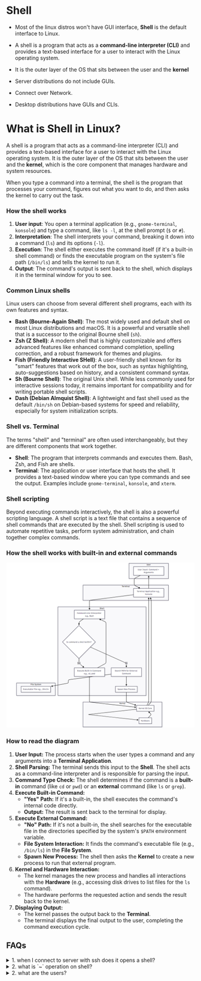 # Shell


- Most of the linux distros won't have GUI interface, **Shell** is the default interface to Linux.
- A shell is a program that acts as a **command-line interpreter (CLI)** and provides a text-based interface for a user to interact with the Linux operating system.
- It is the outer layer of the OS that sits between the user and the **kernel** 

- Server distributions do not include GUIs.
- Connect over Network.
- Desktop distributions have GUIs and CLIs.
  
# What is Shell in Linux?

A shell is a program that acts as a command-line interpreter (CLI) and provides a text-based interface for a user to interact with the Linux operating system. It is the outer layer of the OS that sits between the user and the **kernel**, which is the core component that manages hardware and system resources.

When you type a command into a terminal, the shell is the program that processes your command, figures out what you want to do, and then asks the kernel to carry out the task.

### How the shell works

1.  **User input**: You open a terminal application (e.g., `gnome-terminal`, `konsole`) and type a command, like `ls -l`, at the shell prompt (`$` or `#`).
2.  **Interpretation**: The shell interprets your command, breaking it down into a command (`ls`) and its options (`-l`).
3.  **Execution**: The shell either executes the command itself (if it's a built-in shell command) or finds the executable program on the system's file path (`/bin/ls`) and tells the kernel to run it.
4.  **Output**: The command's output is sent back to the shell, which displays it in the terminal window for you to see.

### Common Linux shells

Linux users can choose from several different shell programs, each with its own features and syntax.

*   **Bash (Bourne-Again Shell)**: The most widely used and default shell on most Linux distributions and macOS. It is a powerful and versatile shell that is a successor to the original Bourne shell (`sh`).
*   **Zsh (Z Shell)**: A modern shell that is highly customizable and offers advanced features like enhanced command completion, spelling correction, and a robust framework for themes and plugins.
*   **Fish (Friendly Interactive SHell)**: A user-friendly shell known for its "smart" features that work out of the box, such as syntax highlighting, auto-suggestions based on history, and a consistent command syntax.
*   **Sh (Bourne Shell)**: The original Unix shell. While less commonly used for interactive sessions today, it remains important for compatibility and for writing portable shell scripts.
*   **Dash (Debian Almquist Shell)**: A lightweight and fast shell used as the default `/bin/sh` on Debian-based systems for speed and reliability, especially for system initialization scripts.

### Shell vs. Terminal

The terms "shell" and "terminal" are often used interchangeably, but they are different components that work together.

*   **Shell**: The program that interprets commands and executes them. Bash, Zsh, and Fish are shells.
*   **Terminal**: The application or user interface that hosts the shell. It provides a text-based window where you can type commands and see the output. Examples include `gnome-terminal`, `konsole`, and `xterm`.

### Shell scripting

Beyond executing commands interactively, the shell is also a powerful scripting language. A shell script is a text file that contains a sequence of shell commands that are executed by the shell. Shell scripting is used to automate repetitive tasks, perform system administration, and chain together complex commands.

### How the shell works with built-in and external commands

![how_shell_works](how_shell_works.png)


### How to read the diagram

1.  **User Input:** The process starts when the user types a command and any arguments into a **Terminal Application**.
2.  **Shell Parsing:** The terminal sends this input to the **Shell**. The shell acts as a command-line interpreter and is responsible for parsing the input.
3.  **Command Type Check:** The shell determines if the command is a **built-in** command (like `cd` or `pwd`) or an **external** command (like `ls` or `grep`).
4.  **Execute Built-in Command:**
    *   **"Yes" Path:** If it's a built-in, the shell executes the command's internal code directly.
    *   **Output:** The result is sent back to the terminal for display.
5.  **Execute External Command:**
    *   **"No" Path:** If it's not a built-in, the shell searches for the executable file in the directories specified by the system's `$PATH` environment variable.
    *   **File System Interaction:** It finds the command's executable file (e.g., `/bin/ls`) in the **File System**.
    *   **Spawn New Process:** The shell then asks the **Kernel** to create a new process to run that external program.
6.  **Kernel and Hardware Interaction:**
    *   The kernel manages the new process and handles all interactions with the **Hardware** (e.g., accessing disk drives to list files for the `ls` command).
    *   The hardware performs the requested action and sends the result back to the kernel.
7.  **Displaying Output:**
    *   The kernel passes the output back to the **Terminal**.
    *   The terminal displays the final output to the user, completing the command execution cycle.



## FAQs

<details>
<summary>1. when I connect to server with ssh does it opens a shell? </summary>

- **Yes,** when you connect to a server using SSH without specifying a particular command to execute, it typically opens an interactive shell session on the remote server. 
- This allows you to interact with the server's command-line interface as if you were physically present at the server.
- The SSH server, upon successful authentication, will provide you with the default shell configured for your user account on that system (e.g., Bash, Zsh, Fish). Any commands you type into your local terminal are then sent through the encrypted SSH tunnel and executed within that shell on the remote server. 


</details>


<details>
<summary> 2. what is `~` operation on shell? </summary>

The Prompt: 
```shell
    [prasad@linuxsvr ~]$
    [root@linuxsvr:~]#

```
- if prompt ending with `$` means **non-root** user
- if prompt ending with `#` means **root** user
- **Tilde Expansion**

        ~prasad = /home/prasad
        ~test_user = /home/test_user
        ~root = /root
        ~ftp = /var/ftp
</details>

<details>
<summary> 2. what are the users? </summary>

- **root** user: root is the Superuser
- root access is typically restricted to system administrators.
- root access may be required to install, start or stop an application.
- **non-root** user: Normal accounts can only do a subset of the things ``root`` can do.
- Day to day activities will be performed using a normal account.
  
</details>


